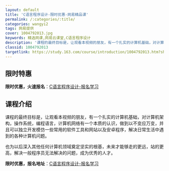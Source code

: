 ```yaml
---
layout: default
title: 'C语言程序设计-限时优惠-网易精品课'
permalink: /:categories/:title/
categories: wangyi2
tags: 网易提供
cover: 1004792013.jpg
keywords: 精选网课,网易云课堂,C语言程序设计
description: '课程的最终目标是，让观看本视频的朋友，有一个扎实的计算机基础，对计算机架构，操作系统，编程语言，计算机网络有一个本质的认'
classid: 1004792013
targetlink: https://study.163.com/course/introduction/1004792013.htm?share=1&shareId=1025206652&utm_campaign=share&utm_medium=iphoneShare&utm_source=&utm_u=1025206652
---
```


## 限时特惠

**限时优惠，火速报名**：[C语言程序设计-报名学习](https://study.163.com/course/introduction/1004792013.htm?share=1&shareId=1025206652&utm_campaign=share&utm_medium=iphoneShare&utm_source=&utm_u=1025206652)

## 课程介绍

课程的最终目标是，让观看本视频的朋友，有一个扎实的计算机基础，对计算机架构，操作系统，编程语言，计算机网络有一个本质的认识，做到以不变应万变，并且可以独立开发模仿一些常用的软件工具和网站以及安卓程序，解决日常生活中遇到的各种计算机问题。



也为以后深入其他任何计算机领域奠定坚实的根基，未来才能够走的更远，站的更高，解决一般程序员无法解决的问题，成为优秀的人才。

**限时优惠，报名地址**：[C语言程序设计-报名学习](https://study.163.com/course/introduction/1004792013.htm?share=1&shareId=1025206652&utm_campaign=share&utm_medium=iphoneShare&utm_source=&utm_u=1025206652)

